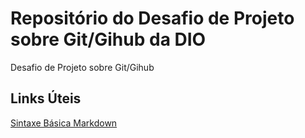 # Repositório do Desafio de Projeto sobre Git/Gihub da DIO
Desafio de Projeto sobre Git/Gihub

## Links Úteis
[Sintaxe Básica Markdown](https://www.markdownguide.org/basic-syntax/)